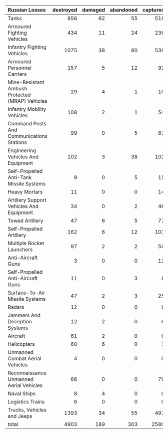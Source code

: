 | Russian Losses                                   |   destroyed |   damaged |   abandoned |   captured |   total |
|:-------------------------------------------------|------------:|----------:|------------:|-----------:|--------:|
| Tanks                                            |         856 |        62 |          55 |        518 |    1491 |
| Armoured Fighting Vehicles                       |         434 |        11 |          24 |        236 |     705 |
| Infantry Fighting Vehicles                       |        1075 |        38 |          80 |        539 |    1732 |
| Armoured Personnel Carriers                      |         157 |         5 |          12 |         92 |     266 |
| Mine-Resistant Ambush Protected  (MRAP) Vehicles |          29 |         4 |           1 |         10 |      44 |
| Infantry Mobility Vehicles                       |         108 |         2 |           1 |         54 |     165 |
| Command Posts And Communications Stations        |          99 |         0 |           5 |         87 |     191 |
| Engineering Vehicles And Equipment               |         102 |         3 |          38 |        102 |     245 |
| Self-Propelled Anti-Tank Missile Systems         |           9 |         0 |           5 |         15 |      29 |
| Heavy Mortars                                    |          11 |         0 |           0 |         14 |      25 |
| Artillery Support Vehicles And Equipment         |          34 |         0 |           2 |         46 |      82 |
| Towed Artillery                                  |          47 |         6 |           5 |         77 |     135 |
| Self-Propelled Artillery                         |         162 |         6 |          12 |        103 |     283 |
| Multiple Rocket Launchers                        |          97 |         2 |           2 |         50 |     151 |
| Anti-Aircraft Guns                               |           3 |         0 |           0 |         12 |      15 |
| Self-Propelled Anti-Aircraft Guns                |          11 |         0 |           3 |          8 |      22 |
| Surface-To-Air Missile Systems                   |          47 |         2 |           3 |         25 |      77 |
| Radars                                           |          12 |         0 |           0 |          9 |      21 |
| Jammers And Deception Systems                    |          12 |         2 |           0 |          6 |      20 |
| Aircraft                                         |          61 |         2 |           0 |          0 |      63 |
| Helicopters                                      |          60 |         6 |           0 |          1 |      67 |
| Unmanned Combat Aerial Vehicles                  |           4 |         0 |           0 |          0 |       4 |
| Reconnaissance Unmanned Aerial Vehicles          |          66 |         0 |           0 |         79 |     145 |
| Naval Ships                                      |           8 |         4 |           0 |          0 |      12 |
| Logistics Trains                                 |           6 |         0 |           0 |          0 |       6 |
| Trucks, Vehicles and Jeeps                       |        1393 |        34 |          55 |        497 |    1979 |
| total                                            |        4903 |       189 |         303 |       2580 |    7975 |